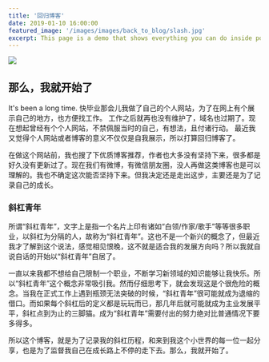 ```yaml
---
title: '回归博客'
date: 2019-01-10 16:00:00
featured_image: '/images/images/back_to_blog/slash.jpg'
excerpt: This page is a demo that shows everything you can do inside portfolio and blog posts. We've included everything you need to create engaging posts about your work, and show off your case studies in a beautiful way.
---
```


![](/images/images/back_to_blog/slash.jpg)

## 那么，我就开始了

It's been a long time. 快毕业那会儿我做了自己的个人网站，为了在网上有个展示自己的地方，也方便找工作。
工作之后就再也没有维护了，域名也过期了。现在想起曾经有个个人网站，不禁佩服当时的自己，有想法，且付诸行动。
最近我又觉得个人网站或者博客的意义不仅仅是自我展示，所以打算回归博客了。

在做这个网站前，我也搜了下优质博客推荐，作者也大多没有坚持下来，很多都是好久没有更新过了。现在我们有微博，有微信朋友圈，没人再做这类博客也是可以理解的。我也不确定这次能否坚持下来。但我决定还是走出这步，主要还是为了记录自己的成长。

### 斜杠青年
所谓“斜杠青年”，文字上是指一个名片上印有诸如“白领/作家/歌手”等等很多职业，以斜杠为分隔的人，故称为“斜杠青年”。这也不是一个新兴的概念了，但最近我才了解到这个说法，感觉相见恨晚，这不就是适合我的发展方向吗？所以我就自说自话的开始以“斜杠青年”自居了。

一直以来我都不想给自己限制一个职业，不断学习新领域的知识能够让我快乐。所以“斜杠青年”这个概念非常吸引我。然而仔细思考下，就会发现这是个很危险的概念。当我在正式工作上遇到瓶颈无法突破的时候，“斜杠青年”很可能就成为退缩的借口。而如果每个斜杠后的定义都是玩玩而已，那几年后就可能就成为主业发展平平，斜杠点到为止的三脚猫。成为“斜杠青年”需要付出的努力绝对比普通情况下要多得多。

所以这个博客，就是为了记录我的斜杠历程，和来到我这个小世界的每一位一起分享，也是为了监督我自己在成长路上不停的走下去。那么，我就开始了。